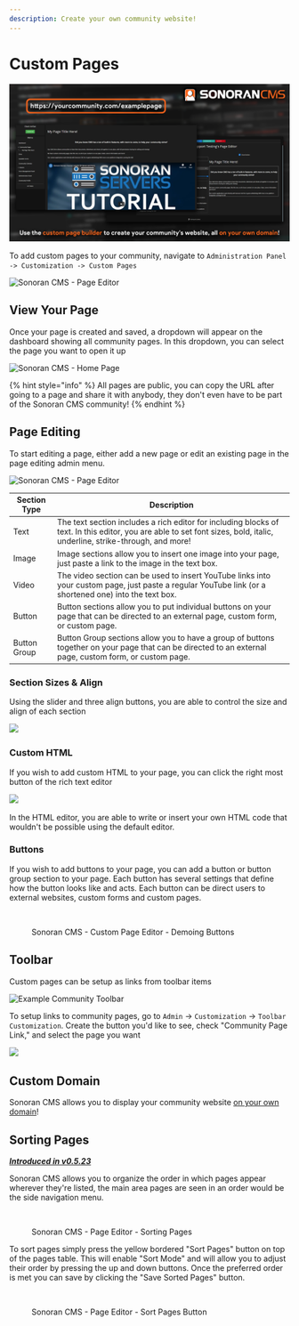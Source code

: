 ```yaml
---
description: Create your own community website!
---
```


# Custom Pages

![Sonoran CMS - Custom Pages](../../.gitbook/assets/pg-builder2.png)

To add custom pages to your community, navigate to `Administration Panel -> Customization -> Custom Pages`

![Sonoran CMS - Page Editor](https://i.imgur.com/iQNu4Sf.png)

## View Your Page

Once your page is created and saved, a dropdown will appear on the dashboard showing all community pages. In this dropdown, you can select the page you want to open it up

![Sonoran CMS - Home Page](https://i.imgur.com/JssI7e5.png)

{% hint style="info" %}
All pages are public, you can copy the URL after going to a page and share it with anybody, they don't even have to be part of the Sonoran CMS community!
{% endhint %}

## Page Editing

To start editing a page, either add a new page or edit an existing page in the page editing admin menu.

![Sonoran CMS - Page Editor](https://i.imgur.com/GE4LYle.png)

| Section Type | Description                                                                                                                                                              |
| ------------ | ------------------------------------------------------------------------------------------------------------------------------------------------------------------------ |
| Text         | The text section includes a rich editor for including blocks of text. In this editor, you are able to set font sizes, bold, italic, underline, strike-through, and more! |
| Image        | Image sections allow you to insert one image into your page, just paste a link to the image in the text box.                                                             |
| Video        | The video section can be used to insert YouTube links into your custom page, just paste a regular YouTube link (or a shortened one) into the text box.                   |
| Button       | Button sections allow you to put individual buttons on your page that can be directed to an external page, custom form, or custom page.                                  |
| Button Group | Button Group sections allow you to have a group of buttons together on your page that can be directed to an external page, custom form, or custom page.                  |

### Section Sizes & Align

Using the slider and three align buttons, you are able to control the size and align of each section

![](https://i.imgur.com/5bRnHBp.png)

### Custom HTML

If you wish to add custom HTML to your page, you can click the right most button of the rich text editor

![](https://i.imgur.com/wYu5hUB.png)

In the HTML editor, you are able to write or insert your own HTML code that wouldn't be possible using the default editor.

### Buttons

If you wish to add buttons to your page, you can add a button or button group section to your page. Each button has several settings that define how the button looks like and acts. Each button can be direct users to external websites, custom forms and custom pages.

<figure><img src="https://i.imgur.com/lHUP8yZ.png" alt=""><figcaption><p>Sonoran CMS - Custom Page Editor - Demoing Buttons</p></figcaption></figure>

## Toolbar

Custom pages can be setup as links from toolbar items

![Example Community Toolbar](https://i.imgur.com/qWYv4a3.png)

To setup links to community pages, go to `Admin` -> `Customization` -> `Toolbar Customization`. Create the button you'd like to see, check "Community Page Link," and select the page you want

![](https://i.imgur.com/PvWg8ED.png)

## Custom Domain

Sonoran CMS allows you to display your community website [on your own domain](custom-domain.md)!

## Sorting Pages

__[_Introduced in v0.5.23_](../../roadmap/changelog.md#v0.5.23-beta-expected-release-1-9-2023)__

Sonoran CMS allows you to organize the order in which pages appear wherever they're listed, the main area pages are seen in an order would be the side navigation menu.

<figure><img src="https://i.imgur.com/G7yaOLA.png" alt=""><figcaption><p>Sonoran CMS - Page Editor - Sorting Pages</p></figcaption></figure>

To sort pages simply press the yellow bordered "Sort Pages" button on top of the pages table. This will enable "Sort Mode" and will allow you to adjust their order by pressing the up and down buttons. Once the preferred order is met you can save by clicking the "Save Sorted Pages" button.

<figure><img src="https://i.imgur.com/johutOf.png" alt=""><figcaption><p>Sonoran CMS - Page Editor - Sort Pages Button</p></figcaption></figure>
